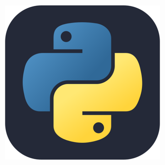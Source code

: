 <p align="center">
  <img src="https://github.com/tandpfun/skill-icons/raw/main/icons/Python-Dark.svg" />
</p>
